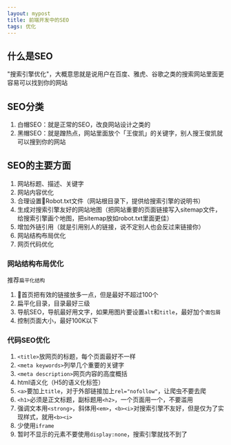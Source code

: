 ```yaml
---
layout: mypost
title: 前端开发中的SEO
tags: 优化
---
```


## 什么是SEO

"搜索引擎优化"，大概意思就是说用户在百度、雅虎、谷歌之类的搜索网站里面更容易可以找到你的网站

## SEO分类

1. 白帽SEO：就是正常的SEO，改良网站设计之类的
2. 黑帽SEO：就是蹭热点，网站里面放个「王俊凯」的关键字，别人搜王俊凯就可以搜到你的网站

## SEO的主要方面

1. 网站标题、描述、关键字
2. 网站内容优化
3. 合理设置Robot.txt文件（网站根目录下，提供给搜索引擎的说明书）
4. 生成对搜索引擎友好的网站地图（把网站重要的页面链接写入sitemap文件，给搜索引擎画个地图，把sitemap放如robot.txt里面更佳）
5. 增加外链引用（就是引用别人的链接，说不定别人也会反过来链接你）
6. 网站结构布局优化
7. 网页代码优化

### 网站结构布局优化

推荐`扁平化结构`

1. 首页把有效的链接放多一点，但是最好不超过100个
2. 扁平化目录，目录最好三级
3. 导航SEO，导航最好用文字，如果用图片要设置`alt`和`title`，最好加个`面包屑`
4. 控制页面大小，最好100K以下

### 代码SEO优化

1. `<title>`放网页的标题，每个页面最好不一样
2. `<meta keywords>`列举几个重要的关键字
3. `<meta description>`网页内容的高度概括
4. html语义化（H5的语义化标签）
5. `<a>`要加上`title`，对于外部链接加上`rel="nofollow"`，让爬虫不要去爬
6. `<h1>`必须是正文标题，副标题用`<h2>`，一个页面用一个，不要滥用
7. 强调文本用`<strong>`，斜体用`<em>`，`<b><i>`对搜索引擎不友好，但是仅为了实现样式，就用`<b><i>`
8. 少使用`iframe`
9. 暂时不显示的元素不要使用`display:none`，搜索引擎就找不到了
